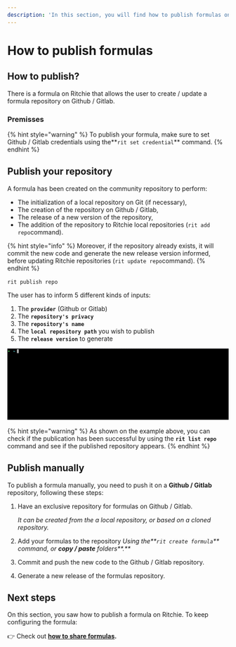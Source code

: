 ```yaml
---
description: 'In this section, you will find how to publish formulas on Ritchie.'
---
```


# How to publish formulas

## How to publish?

There is a formula on Ritchie that allows the user to create / update a formula repository on Github / Gitlab.

### Premisses

{% hint style="warning" %}
To publish your formula, make sure to set Github / Gitlab credentials using the**`rit set credential`** command.
{% endhint %}

## Publish your repository

A formula has been created on the community repository to perform:

* The initialization of a local repository on Git \(if necessary\),
* The creation of the repository on Github / Gitlab,
* The release of a new version of the repository,
* The addition of the repository to Ritchie local repositories \(`rit add repo`command\). 

{% hint style="info" %}
Moreover, if the repository already exists, it will commit the new code and generate the new release version informed, before updating Ritchie repositories \(`rit update repo`command\).
{% endhint %}

```text
rit publish repo
```

The user has to inform 5 different kinds of inputs:

1. The **`provider`** \(Github or Gitlab\)
2. The **`repository's privacy`**
3. The **`repository's name`**
4. The **`local repository path`** you wish to publish
5. The **`release version`** to generate

![rit publish repo command](../.gitbook/assets/rit-publish-repo.gif)

{% hint style="warning" %}
As shown on the example above, you can check if the publication has been successful by using the **`rit list repo`** command and see if the published repository appears.
{% endhint %}

## Publish manually

To publish a formula manually, you need to push it on a **Github / Gitlab** repository, following these steps:

1. Have an exclusive repository for formulas on Github / Gitlab.

   _It can be created from the a local repository, or based on a cloned repository._  

2. Add your formulas to the repository  _Using the**`rit create formula`** command, or **copy / paste** folders**.**_ 
3. Commit and push the new code to the Github / Gitlab repository. 
4. Generate a new release of the formulas repository.

## Next steps 

On this section, you saw how to publish a formula on Ritchie. To keep configuring the formula: 

👉 Check out [**how to share formulas**](how-to-share-formulas.md)**.** 

